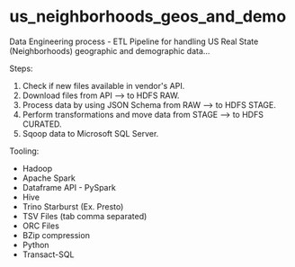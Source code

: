 # us_neighborhoods_geos_and_demo
Data Engineering process - ETL Pipeline for handling US Real State (Neighborhoods) geographic and demographic data...

Steps:
1) Check if new files available in vendor's API.
2) Download files from API --> to HDFS RAW.
3) Process data by using JSON Schema from RAW --> to HDFS STAGE.
4) Perform transformations and move data from STAGE --> to HDFS CURATED.
5) Sqoop data to Microsoft SQL Server.

Tooling: 
* Hadoop
* Apache Spark
* Dataframe API - PySpark
* Hive
* Trino Starburst (Ex. Presto)
* TSV Files (tab comma separated)
* ORC Files
* BZip compression
* Python
* Transact-SQL
